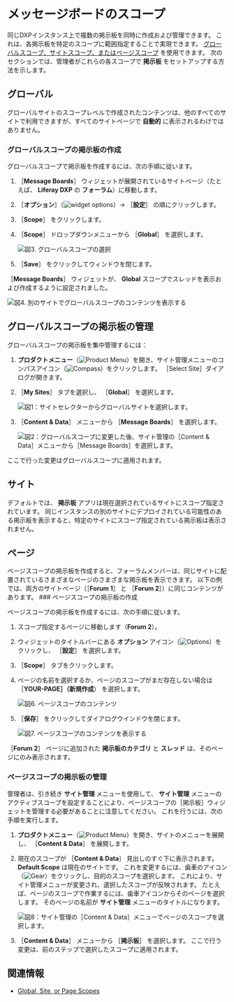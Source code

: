 # メッセージボードのスコープ

 同じDXPインスタンス上で複数の掲示板を同時に作成および管理できます。 これは、各掲示板を特定のスコープに範囲指定することで実現できます。 [グローバルスコープ、サイトスコープ、またはページスコープ](https://help.liferay.com/hc/articles/360028819992-Widget-Scope) を使用できます。 次のセクションでは、管理者がこれらの各スコープで **掲示板** をセットアップする方法を示します。

<a name="グローバル" />

## グローバル

グローバルサイトのスコープレベルで作成されたコンテンツは、他のすべてのサイトで利用できますが、すべてのサイトページで **自動的** に表示されるわけではありません。

### グローバルスコープの掲示板の作成

グローバルスコープで掲示板を作成するには、次の手順に従います。

1. ［**Message Boards**］ ウィジェットが展開されているサイトページ（たとえば、 **Liferay DXP** の **フォーラム**）に移動します。
1. ［**オプション**］（![widget options](../../../images/icon-widget-options.png)）&rarr; ［**設定**］ の順にクリックします。
1. ［**Scope**］ をクリックします。
1. ［**Scope**］ ドロップダウンメニューから ［**Global**］ を選択します。

    ![図3. グローバルスコープの選択](./scoping-your-message-boards/images/07.png)

1. ［**Save**］ をクリックしてウィンドウを閉じます。

［**Message Boards**］ ウィジェットが、 **Global** スコープでスレッドを表示および作成するように設定されました。

![図4. 別のサイトでグローバルスコープのコンテンツを表示する](./scoping-your-message-boards/images/08.png)

<a name="グローバルスコープの掲示板の管理" />

## グローバルスコープの掲示板の管理

グローバルスコープの掲示板を集中管理するには：

1. **プロダクトメニュー**（![Product Menu](../../../images/icon-product-menu.png)）を開き、サイト管理メニューのコンパスアイコン（![Compass](../../../images/icon-compass.png)）をクリックします。 ［Select Site］ダイアログが開きます。
1. ［**My Sites**］ タブを選択し、 ［**Global**］ を選択します。

    ![図1：サイトセレクターからグローバルサイトを選択します。](./scoping-your-message-boards/images/01.png)

1. ［**Content & Data**］ メニューから ［**Message Boards**］ を選択します。

    ![図2：グローバルスコープに変更した後、サイト管理の［Content & Data］メニューから［Message Boards］を選択します。](./scoping-your-message-boards/images/02.png)

ここで行った変更はグローバルスコープに適用されます。

<a name="サイト" />

## サイト

デフォルトでは、 **掲示板** アプリは現在選択されているサイトにスコープ指定されています。 同じインスタンスの別のサイトにデプロイされている可能性のある掲示板を表示すると、特定のサイトにスコープ指定されている掲示板は表示されません。

<a name="ページ" />

## ページ

ページスコープの掲示板を作成すると、フォーラムメンバーは、同じサイトに配置されているさまざまなページのさまざまな掲示板を表示できます。 以下の例では、両方のサイトページ（［**Forum 1**］ と ［**Forum 2**］）に同じコンテンツがあります。 <!-- !\[Figure 5: Viewing site-scoped content\](./scoping-your-message-boards/images/03.png) --> ### ページスコープの掲示板の作成

ページスコープの掲示板を作成するには、次の手順に従います。

1. スコープ指定するページに移動します（**Forum 2**）。
1. ウィジェットのタイトルバーにある **オプション** アイコン（![Options](../../../images/icon-widget-options.png)）をクリックし、 ［**設定**］ を選択します。
1. ［**Scope**］ タブをクリックします。
1. ページの名前を選択するか、ページのスコープがまだ存在しない場合は ［**YOUR-PAGE］（新規作成**） を選択します。

   ![図6. ページスコープのコンテンツ](./scoping-your-message-boards/images/04.png)

1. ［**保存**］ をクリックしてダイアログウインドウを閉じます。

    ![図7. ページスコープのコンテンツを表示する](./scoping-your-message-boards/images/05.png)

［**Forum 2**］ ページに追加された **掲示板のカテゴリ** と **スレッド** は、そのページにのみ表示されます。

### ページスコープの掲示板の管理

管理者は、引き続き **サイト管理** メニューを使用して、 **サイト管理** メニューのアクティブスコープを設定することにより、ページスコープの［掲示板］ウィジェットを管理する必要があることに注意してください。 これを行うには、次の手順を実行します。

1. **プロダクトメニュー**（![Product Menu](../../../images/icon-product-menu.png)）を開き、サイトのメニューを展開し、 ［**Content & Data**］ を展開します。

1. 現在のスコープが ［**Content & Data**］ 見出しのすぐ下に表示されます。 **Default Scope** は現在のサイトです。 これを変更するには、歯車のアイコン（![Gear](../../../images/icon-control-menu-gear.png)）をクリックし、目的のスコープを選択します。 これにより、サイト管理メニューが変更され、選択したスコープが反映されます。 たとえば、ページのスコープで作業するには、歯車アイコンからそのページを選択します。 そのページの名前が **サイト管理** メニューのタイトルになります。

    ![図8：サイト管理の［Content & Data］メニューでページのスコープを選択します。](./scoping-your-message-boards/images/06.png)

1. ［**Content & Data**］ メニューから ［**掲示板**］ を選択します。 ここで行う変更は、前のステップで選択したスコープに適用されます。

<a name="関連情報" />

## 関連情報

* [Global, Site, or Page Scopes](https://help.liferay.com/hc/articles/360028819992-Widget-Scope)
